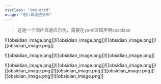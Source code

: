 ```yaml
---
cssclass: "img-grid"
usage: "图片自适应分布"
---
```


>  这是一个图片自适应示例，需要在yaml区域声明cssclass

![[obsidian_image.png]]![[obsidian_image.png]]![[obsidian_image.png]]![[obsidian_image.png]]

![[obsidian_image.png]]![[obsidian_image.png]]![[obsidian_image.png]]

![[obsidian_image.png]]![[obsidian_image.png]]![[obsidian_image.png]]![[obsidian_image.png]]![[obsidian_image.png]]![[obsidian_image.png]]![[obsidian_image.png]]![[obsidian_image.png]]